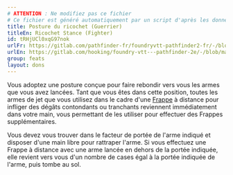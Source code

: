 ```yaml
---
# ATTENTION : Ne modifiez pas ce fichier
# Ce fichier est généré automatiquement par un script d'après les données du module Foundry VTT officiel et de sa traduction
title: Posture du ricochet (Guerrier)
titleEn: Ricochet Stance (Fighter)
id: tRHjUCl0xqG97nok
urlFr: https://gitlab.com/pathfinder-fr/foundryvtt-pathfinder2-fr/-/blob/master/data/feats/tRHjUCl0xqG97nok.htm
urlEn: https://gitlab.com/hooking/foundry-vtt---pathfinder-2e/-/blob/master/packs/data/feats.db/ricochet-stance-fighter.json
group: feats
layout: dons
---
```

Vous adoptez une posture conçue pour faire rebondir vers vous les armes que vous avez lancées. Tant que vous êtes dans cette position, toutes les armes de jet que vous utilisez dans le cadre d'une [Frappe](../actions/frapper.md) à distance pour infliger des dégâts contondants ou tranchants reviennent immédiatement dans votre main, vous permettant de les utiliser pour effectuer des Frappes supplémentaires.

Vous devez vous trouver dans le facteur de portée de l'arme indiqué et disposer d'une main libre pour rattraper l'arme. Si vous effectuez une Frappe à distance avec une arme lancée en dehors de la portée indiquée, elle revient vers vous d'un nombre de cases égal à la portée indiquée de l'arme, puis tombe au sol.


